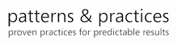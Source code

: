 [![wzorce i rozwiązania](media/guidance-pnp-include/pnp-logo.png)](http://aka.ms/mspnp)



<!--HONumber=Nov16_HO4-->


